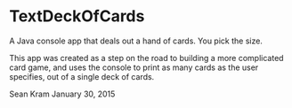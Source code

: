 # TextDeckOfCards
A Java console app that deals out a hand of cards. You pick the size.

This app was created as a step on the road to building a more complicated card game,
and uses the console to print as many cards as the user specifies, out of a single
deck of cards.

Sean Kram
January 30, 2015
